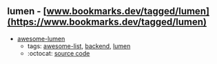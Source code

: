 lumen - [www.bookmarks.dev/tagged/lumen](https://www.bookmarks.dev/tagged/lumen)
---
* [awesome-lumen](https://github.com/unicodeveloper/awesome-lumen#readme)
    * tags: [awesome-list](../tagged/awesome-list.md), [backend](../tagged/backend.md), [lumen](../tagged/lumen.md)
    * :octocat: [source code](https://github.com/unicodeveloper/awesome-lumen#readme)
